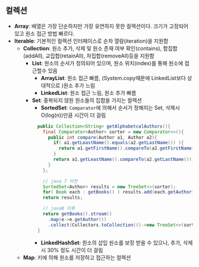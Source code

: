 ## 컬렉션
- __Array__: 배열은 가장 단순하지만 가장 유연하지 못한 컬렉션이다. 크기가 고정되어 있고 원소 접근 방법 빠르다.
- __Iterable__: 기본적인 컬렉션 인터페이스로 순차 열람(iteration)을 지원함
  - __Collection__: 원소 추가, 삭제 및 원소 존재 여부 확인(contains),
  합집합(addAll), 교집합(retainAll), 차집합(removeAll)등을 지원함
    - __List__: 원소의 순서가 정의되어 있으며, 원소 위치(index)를 통해 원소에 접근할수 있음
      - __ArrayList__: 원소 접근 빠름, (System.copy때문에 LinkedList보다 상대적으로 )원소 추가 느림
      - __LinkedList__: 원소 접근 느림, 원소 추가 빠름
    - __Set__: 중복되지 않원 원소들의 집합을 가지는 컬렉션
      - __SortedSet__: ```Comparator```에 의해서 순서가 정해지는 Set, 삭제시 O(log(n))만큼 시간이 더 걸림
      ```java
        public Collection<String> getAlphabetcalAuthors(){
          final Comparator<Author> sorter = new Comparator<>(){
            public int compare(Author a1, Author a2){
              if( a1.getLeastName().equals(a2.getLastName()) ){
                return a1.getFirstName().compareTo(a2.getFirstName());
              }
              return a1.getLeastName().compareTo(a2.getLastName());
            }
          };

          // java 7 이전
          SortedSet<Author> results = new TreeSet<>(sorter);
          for( Book each : getBooks() ) results.add(each.getAuthor());
          return results;

          // java8 이후
          return getBooks().stream()
            .map(e->e.getAuthor())
            .collect(Collectors.toCollection(()->new TreeSet<>(sorter));
        }
      ```
      - __LinkedHashSet__: 원소의 삽입 숸소를 보장 받을 수 있으나, 추가, 삭제 시 30% 정도 시간이 더 걸림
  - __Map__: 키에 의해 원소를 저장하고 접근하는 컬렉션
